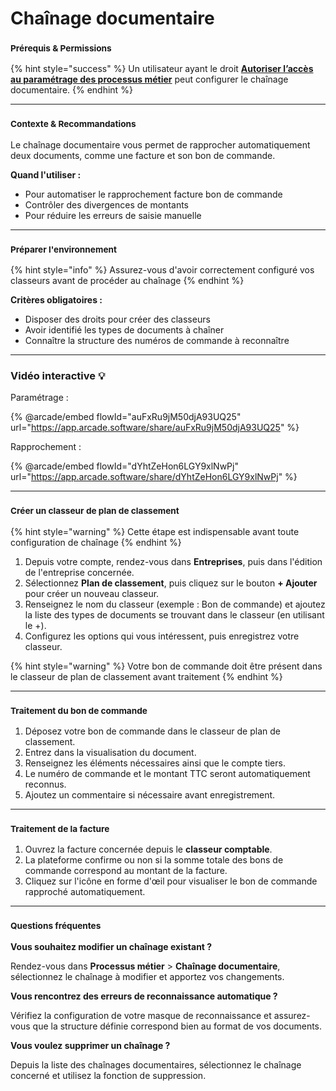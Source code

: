 # Chaînage documentaire

### <sup>**Prérequis & Permissions**</sup>

{% hint style="success" %}
Un utilisateur ayant le droit [**Autoriser l’accès au paramétrage des processus métier**](../../administration/detail-des-droits.md) peut configurer le chaînage documentaire.
{% endhint %}

***

### <sup>**Contexte & Recommandations**</sup>

Le chaînage documentaire vous permet de rapprocher automatiquement deux documents, comme une facture et son bon de commande.

**Quand l'utiliser :**

* Pour automatiser le rapprochement facture bon de commande
* Contrôler des divergences de montants
* Pour réduire les erreurs de saisie manuelle

***

### <sup>**Préparer l'environnement**</sup>

{% hint style="info" %}
Assurez-vous d'avoir correctement configuré vos classeurs avant de procéder au chaînage
{% endhint %}

**Critères obligatoires :**

* Disposer des droits pour créer des classeurs
* Avoir identifié les types de documents à chaîner
* Connaître la structure des numéros de commande à reconnaître

***

### Vidéo interactive :bulb:

Paramétrage :&#x20;

{% @arcade/embed flowId="auFxRu9jM50djA93UQ25" url="https://app.arcade.software/share/auFxRu9jM50djA93UQ25" %}

Rapprochement :

{% @arcade/embed flowId="dYhtZeHon6LGY9xlNwPj" url="https://app.arcade.software/share/dYhtZeHon6LGY9xlNwPj" %}

***

### <sup>**Créer un classeur de plan de classement**</sup>

{% hint style="warning" %}
Cette étape est indispensable avant toute configuration de chaînage
{% endhint %}

1. Depuis votre compte, rendez-vous dans **Entreprises**, puis dans l'édition de l'entreprise concernée.
2. Sélectionnez **Plan de classement**, puis cliquez sur le bouton **+ Ajouter** pour créer un nouveau classeur.
3. Renseignez le nom du classeur (exemple : Bon de commande) et ajoutez la liste des types de documents se trouvant dans le classeur (en utilisant le +).
4. Configurez les options qui vous intéressent, puis enregistrez votre classeur.

{% hint style="warning" %}
Votre bon de commande doit être présent dans le classeur de plan de classement avant traitement
{% endhint %}

***

### <sup>**Traitement du bon de commande**</sup>

1. Déposez votre bon de commande dans le classeur de plan de classement.
2. Entrez dans la visualisation du document.
3. Renseignez les éléments nécessaires ainsi que le compte tiers.
4. Le numéro de commande et le montant TTC seront automatiquement reconnus.
5. Ajoutez un commentaire si nécessaire avant enregistrement.

***

### <sup>**Traitement de la facture**</sup>

1. Ouvrez la facture concernée depuis le **classeur comptable**.
2. La plateforme confirme ou non si la somme totale des bons de commande correspond au montant de la facture.
3. Cliquez sur l'icône en forme d'œil pour visualiser le bon de commande rapproché automatiquement.

***

### <sup>**Questions fréquentes**</sup>

**Vous souhaitez modifier un chaînage existant ?**

Rendez-vous dans **Processus métier** > **Chaînage documentaire**, sélectionnez le chaînage à modifier et apportez vos changements.

**Vous rencontrez des erreurs de reconnaissance automatique ?**

Vérifiez la configuration de votre masque de reconnaissance et assurez-vous que la structure définie correspond bien au format de vos documents.

**Vous voulez supprimer un chaînage ?**

Depuis la liste des chaînages documentaires, sélectionnez le chaînage concerné et utilisez la fonction de suppression.

